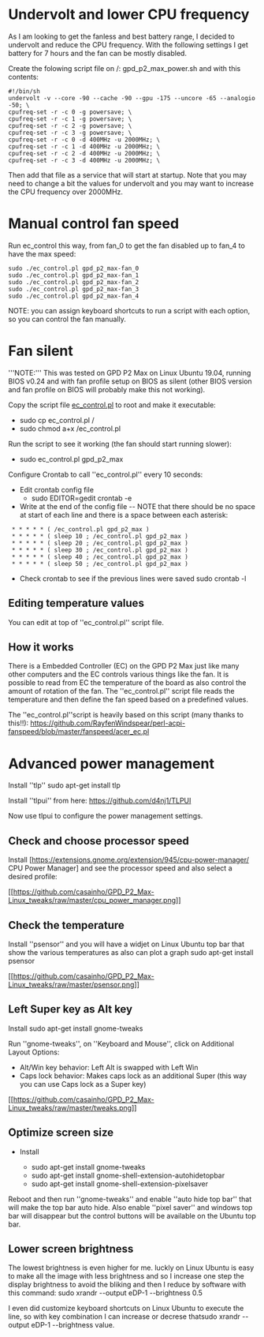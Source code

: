 # Undervolt and lower CPU frequency

As I am looking to get the fanless and best battery range, I decided to undervolt and reduce the CPU frequency. With the following settings I get battery for 7 hours and the fan can be mostly disabled.

Create the folowing script file on /: gpd_p2_max_power.sh and with this contents:
```
#!/bin/sh
undervolt -v --core -90 --cache -90 --gpu -175 --uncore -65 --analogio -50; \
cpufreq-set -r -c 0 -g powersave; \
cpufreq-set -r -c 1 -g powersave; \
cpufreq-set -r -c 2 -g powersave; \
cpufreq-set -r -c 3 -g powersave; \
cpufreq-set -r -c 0 -d 400MHz -u 2000MHz; \
cpufreq-set -r -c 1 -d 400MHz -u 2000MHz; \
cpufreq-set -r -c 2 -d 400MHz -u 2000MHz; \
cpufreq-set -r -c 3 -d 400MHz -u 2000MHz; \
```

Then add that file as a service that will start at startup. Note that you may need to change a bit the values for undervolt and you may want to increase the CPU frequency over 2000MHz.

# Manual control fan speed

Run ec_control this way, from fan_0 to get the fan disabled up to fan_4 to have the max speed:
```
sudo ./ec_control.pl gpd_p2_max-fan_0
sudo ./ec_control.pl gpd_p2_max-fan_1
sudo ./ec_control.pl gpd_p2_max-fan_2
sudo ./ec_control.pl gpd_p2_max-fan_3
sudo ./ec_control.pl gpd_p2_max-fan_4
```

NOTE: you can assign keyboard shortcuts to run a script with each option, so you can control the fan manually.

# Fan silent

'''NOTE:''' This was tested on GPD P2 Max on Linux Ubuntu 19.04, running BIOS v0.24 and with fan profile setup on BIOS as silent (other BIOS version and fan profile on BIOS will probably make this not working).

Copy the script file [ec_control.pl](https://github.com/casainho/GPD_P2_Max-Linux_tweaks) to root and make it executable:
* sudo cp ec_control.pl /
* sudo chmod a+x /ec_control.pl

Run the script to see it working (the fan should start running slower):
* sudo ec_control.pl gpd_p2_max

Configure Crontab to call ''ec_control.pl'' every 10 seconds:
* Edit crontab config file	
  * sudo EDITOR=gedit crontab -e	
* Write at the end of the config file -- NOTE that there should be no space at start of each line and there is a space between each asterisk:<br>
```	
 * * * * * ( /ec_control.pl gpd_p2_max )	
 * * * * * ( sleep 10 ; /ec_control.pl gpd_p2_max )	
 * * * * * ( sleep 20 ; /ec_control.pl gpd_p2_max )	
 * * * * * ( sleep 30 ; /ec_control.pl gpd_p2_max )	
 * * * * * ( sleep 40 ; /ec_control.pl gpd_p2_max )	
 * * * * * ( sleep 50 ; /ec_control.pl gpd_p2_max )	
```

* Check crontab to see if the previous lines were saved	
 sudo crontab -l

## Editing temperature values

You can edit at top of ''ec_control.pl'' script file.

## How it works

There is a Embedded Controller (EC) on the GPD P2 Max just like many other computers and the EC controls various things like the fan. It is possible to read from EC the temperature of the board as also control the amount of rotation of the fan. The ''ec_control.pl'' script file reads the temperature and then define the fan speed based on a predefined values.

The ''ec_control.pl''script is heavily based on this script (many thanks to this!!): https://github.com/RayfenWindspear/perl-acpi-fanspeed/blob/master/fanspeed/acer_ec.pl

# Advanced power management

Install ''tlp''
 sudo apt-get install tlp

Install ''tlpui'' from here: https://github.com/d4nj1/TLPUI

Now use tlpui to configure the power management settings.

## Check and choose processor speed

Install [https://extensions.gnome.org/extension/945/cpu-power-manager/ CPU Power Manager] and see the processor speed and also select a desired profile:

[[https://github.com/casainho/GPD_P2_Max-Linux_tweaks/raw/master/cpu_power_manager.png]]

## Check the temperature

Install ''psensor'' and you will have a widjet on Linux Ubuntu top bar that show the various temperatures as also can plot a graph
 sudo apt-get install psensor

[[https://github.com/casainho/GPD_P2_Max-Linux_tweaks/raw/master/psensor.png]]

## Left Super key as Alt key

Install 
 sudo apt-get install gnome-tweaks

Run ''gnome-tweaks'', on ''Keyboard and Mouse'', click on Additional Layout Options:
* Alt/Win key behavior: Left Alt is swapped with Left Win
* Caps lock behavior: Makes caps lock as an additional Super (this way you can use Caps lock as a Super key)

[[https://github.com/casainho/GPD_P2_Max-Linux_tweaks/raw/master/tweaks.png]]

## Optimize screen size

* Install

  * sudo apt-get install gnome-tweaks
  * sudo apt-get install gnome-shell-extension-autohidetopbar
  * sudo apt-get install gnome-shell-extension-pixelsaver

Reboot and then run ''gnome-tweaks'' and enable ''auto hide top bar'' that will make the top bar auto hide. Also enable ''pixel saver'' and windows top bar will disappear but the control buttons will be available on the Ubuntu top bar.

## Lower screen brightness

The lowest brightness is even higher for me. luckly on Linux Ubuntu is easy to make all the image with less brightness and so I increase one step the display brightness to avoid the bliking and then I reduce by software with this command: sudo xrandr --output eDP-1 --brightness 0.5

I even did customize keyboard shortcuts on Linux Ubuntu to execute the line, so with key combination I can increase or decrese thatsudo xrandr --output eDP-1 --brightness value.
